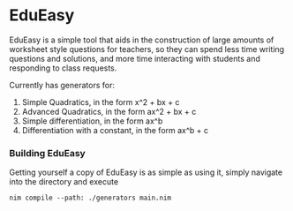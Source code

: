 # EduEasy

EduEasy is a simple tool that aids in the construction of large amounts of worksheet style questions for teachers, so they can spend less time writing questions and solutions, and more time interacting with students and responding to class requests.

Currently has generators for:

  1. Simple Quadratics, in the form x^2 + bx + c
  2. Advanced Quadratics, in the form ax^2 + bx + c
  3. Simple differentiation, in the form ax^b
  4. Differentiation with a constant, in the form ax^b + c

### Building EduEasy
Getting yourself a copy of EduEasy is as simple as using it, simply navigate into the directory and execute
``` shell
nim compile --path: ./generators main.nim
```
